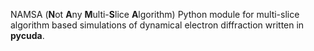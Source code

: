 NAMSA (**N**ot **A**ny **M**ulti-**S**lice **A**lgorithm)
Python module for multi-slice algorithm based simulations of dynamical electron diffraction written in __pycuda__.